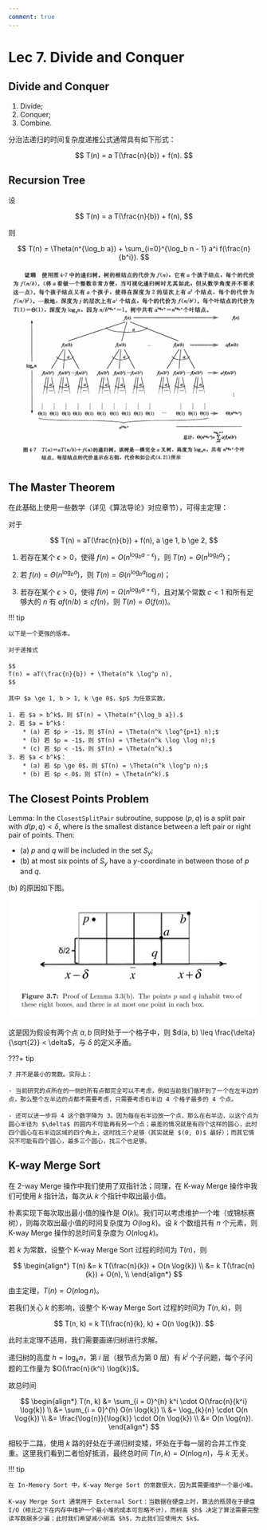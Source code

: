 ```yaml
---
comment: true
---
```


# Lec 7. Divide and Conquer

## Divide and Conquer

1. Divide;
2. Conquer;
3. Combine.

分治法递归的时间复杂度递推公式通常具有如下形式：

$$
T(n) = a T(\frac{n}{b}) + f(n).
$$

## Recursion Tree

设

$$
T(n) = a T(\frac{n}{b}) + f(n),
$$

则

$$
T(n) = \Theta(n^{\log_b a}) + \sum_{i=0}^{\log_b n - 1} a^i f(\frac{n}{b^i}).
$$

![](lec7/recursion_tree.png)

## The Master Theorem

在此基础上使用一些数学（详见《算法导论》对应章节），可得主定理：

对于

$$
T(n) = aT(\frac{n}{b}) + f(n), a \ge 1, b \ge 2,
$$

1.  若存在某个 $\epsilon > 0$，使得 $f(n) = O(n^{\log_b a - \epsilon})$，则 $T(n) = \Theta(n^{\log_b a})$；

2.  若 $f(n) = \Theta(n^{\log_b a})$，则 $T(n) = \Theta(n^{\log_b a} \log n)$；

3.  若存在某个 $\epsilon > 0$，使得 $f(n) = \Omega(n^{\log_b a + \epsilon})$，且对某个常数 $c < 1$ 和所有足够大的 $n$ 有 $a f(n/b) \leq c f(n)$，则 $T(n) = \Theta(f(n))$。

!!! tip

    以下是一个更强的版本。

    对于递推式

    $$
    T(n) = aT(\frac{n}{b}) + \Theta(n^k \log^p n),
    $$

    其中 $a \ge 1, b > 1, k \ge 0$，$p$ 为任意实数，

    1. 若 $a > b^k$，则 $T(n) = \Theta(n^{\log_b a}).$
    2. 若 $a = b^k$：
        * (a) 若 $p > -1$，则 $T(n) = \Theta(n^k \log^{p+1} n);$
        * (b) 若 $p = -1$，则 $T(n) = \Theta(n^k \log \log n);$
        * (c) 若 $p < -1$，则 $T(n) = \Theta(n^k).$
    3. 若 $a < b^k$：
        * (a) 若 $p \ge 0$，则 $T(n) = \Theta(n^k \log^p n);$
        * (b) 若 $p < 0$，则 $T(n) = \Theta(n^k).$

## The Closest Points Problem

Lemma: In the `ClosestSplitPair` subroutine, suppose $(p, q)$ is a split pair with $d(p, q) < \delta$, where is the smallest distance between a left pair or right pair of points. Then:

- (a) $p$ and $q$ will be included in the set $S_y$;
- (b) at most six points of $S_y$ have a $y$-coordinate in between those of $p$ and $q$.

(b) 的原因如下图。

![](lec7/box.png)

这是因为假设有两个点 $a, b$ 同时处于一个格子中，则 $d(a, b) \leq \frac{\delta}{\sqrt{2}} < \delta$，与 $\delta$ 的定义矛盾。

???+ tip

    7 并不是最小的常数。实际上：

    - 当前研究的点所在的一侧的所有点都完全可以不考虑，例如当前我们循环到了一个在左半边的点，那么整个左半边的点都不需要考虑，只需要考虑右半边 4 个格子最多的 4 个点。

    - 还可以进一步将 4 这个数字降为 3。因为每在右半边放一个点，那么在右半边，以这个点为圆心半径为 $\delta$ 的圆内不可能再有另一个点；最差的情况就是有四个这样的圆心，此时四个圆心在右半边区域的四个角上，这时找三个足够（其实就是 $(0, 0)$ 最好）；而其它情况不可能有四个圆心，最多三个圆心，找三个也足够。

## K-way Merge Sort

在 2-way Merge 操作中我们使用了双指针法；同理，在 K-way Merge 操作中我们可使用 $k$ 指针法，每次从 $k$ 个指针中取出最小值。

朴素实现下每次取出最小值的操作是 $O(k)$。我们可以考虑维护一个堆（或锦标赛树），则每次取出最小值的时间复杂度为 $O(\log{k})$。设 $k$ 个数组共有 $n$ 个元素，则 K-way Merge 操作的总时间复杂度为 $O(n \log{k})$。

若 $k$ 为常数，设整个 K-way Merge Sort 过程的时间为 $T(n)$，则

$$
\begin{align*}
  T(n) &= k T(\frac{n}{k}) + O(n \log{k}) \\
       &= k T(\frac{n}{k}) + O(n), \\
\end{align*}
$$

由主定理，$T(n) = O(n \log{n})$。

若我们关心 $k$ 的影响，设整个 K-way Merge Sort 过程的时间为 $T(n, k)$，则

$$
T(n, k) = k T(\frac{n}{k}, k) + O(n \log{k}).
$$

此时主定理不适用，我们需要画递归树进行求解。

递归树的高度 $h = \log_{k}{n}$，第 $i$ 层（根节点为第 0 层）有 $k^i$ 个子问题，每个子问题的工作量为 $O(\frac{n}{k^i} \log{k})$。

故总时间

$$
\begin{align*}
  T(n, k) &= \sum_{i = 0}^{h} k^i \cdot O(\frac{n}{k^i} \log{k}) \\
          &= \sum_{i = 0}^{h} O(n \log{k}) \\
          &= \log_{k}{n} \cdot O(n \log{k}) \\
          &= \frac{\log{n}}{\log{k}} \cdot O(n \log{k}) \\
          &= O(n \log{n}).
\end{align*}
$$

相较于二路，使用 $k$ 路的好处在于递归树变矮，坏处在于每一层的合并工作变重。这里我们看到二者恰好抵消，最终总时间 $T(n, k) = O(n \log{n})$，与 $k$ 无关。

!!! tip

    在 In-Memory Sort 中，K-way Merge Sort 的常数很大，因为其需要维护一个最小堆。

    K-way Merge Sort 通常用于 External Sort：当数据在硬盘上时，算法的瓶颈在于硬盘 I/O（相比之下在内存中维护一个最小堆的成本可忽略不计），而树高 $h$ 决定了算法需要完整读写数据多少遍；此时我们希望减小树高 $h$，为此我们应使用大 $k$。
